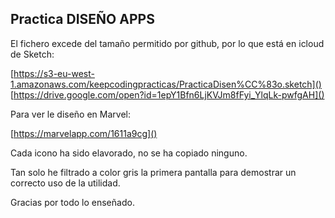 ## Practica DISEÑO APPS

El fichero excede del tamaño permitido por github, por lo que está en icloud de Sketch:

[https://s3-eu-west-1.amazonaws.com/keepcodingpracticas/PracticaDisen%CC%83o.sketch]()
[https://drive.google.com/open?id=1epY1Bfn6LjKVJm8fFyi_YlqLk-pwfgAH]()

Para ver le diseño en Marvel:

[https://marvelapp.com/1611a9cg]()

Cada icono ha sido elavorado, no se ha copiado ninguno.

Tan solo he filtrado a color gris la primera pantalla para demostrar un correcto uso de la utilidad.

Gracias por todo lo enseñado.
